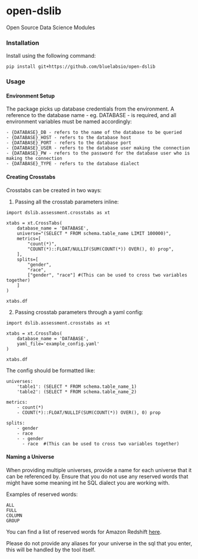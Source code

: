 # open-dslib
Open Source Data Science Modules

### Installation

Install using the following command:

```
pip install git+https://github.com/bluelabsio/open-dslib
```

### Usage

#### Environment Setup

The package picks up database credentials from the environment. A reference to the database name - eg. DATABASE - is required, and all environment variables must be named accordingly:

```
- {DATABASE}_DB - refers to the name of the database to be queried
- {DATABASE}_HOST - refers to the database host
- {DATABASE}_PORT - refers to the database port
- {DATABASE}_USER - refers to the database user making the connection
- {DATABASE}_PW - refers to the password for the database user who is making the connection
- {DATABASE}_TYPE - refers to the database dialect
```

#### Creating Crosstabs

Crosstabs can be created in two ways:

1. Passing all the crosstab parameters inline:

```
import dslib.assessment.crosstabs as xt

xtabs = xt.CrossTabs(
    database_name = 'DATABASE',
    universe="(SELECT * FROM schema.table_name LIMIT 100000)",
    metrics=[
        "count(*)",
        "COUNT(*)::FLOAT/NULLIF(SUM(COUNT(*)) OVER(), 0) prop",
    ],
    splits=[
        "gender",
        "race",
        ["gender", "race"] #(This can be used to cross two variables together)
    ]
)

xtabs.df
```

2. Passing crosstab parameters through a yaml config:

```
import dslib.assessment.crosstabs as xt

xtabs = xt.CrossTabs(
    database_name = 'DATABASE',
    yaml_file='example_config.yaml'
)

xtabs.df
```

The config should be formatted like:

```
universes:
    'table1': (SELECT * FROM schema.table_name_1)
    'table2': (SELECT * FROM schema.table_name_2)
    
metrics:
    - count(*)
    - COUNT(*)::FLOAT/NULLIF(SUM(COUNT(*)) OVER(), 0) prop
    
splits:
    - gender
    - race
    - - gender
      - race  #(This can be used to cross two variables together)
```

#### Naming a Universe

When providing multiple universes, provide a name for each universe that it can be referenced by. Ensure that you do not use any reserved words that might have some meaning int he SQL dialect you are working with. 

Examples of reserved words:
```
ALL
FULL
COLUMN
GROUP
```

You can find a list of reserved words for Amazon Redshift [here](https://docs.aws.amazon.com/redshift/latest/dg/r_pg_keywords.html).

Please do not provide any aliases for your universe in the sql that you enter, this will be handled by the tool itself.

